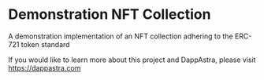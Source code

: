 # Demonstration NFT Collection

A demonstration implementation of an NFT collection adhering to the ERC-721 token standard

If you would like to learn more about this project and DappAstra, please visit https://dappastra.com